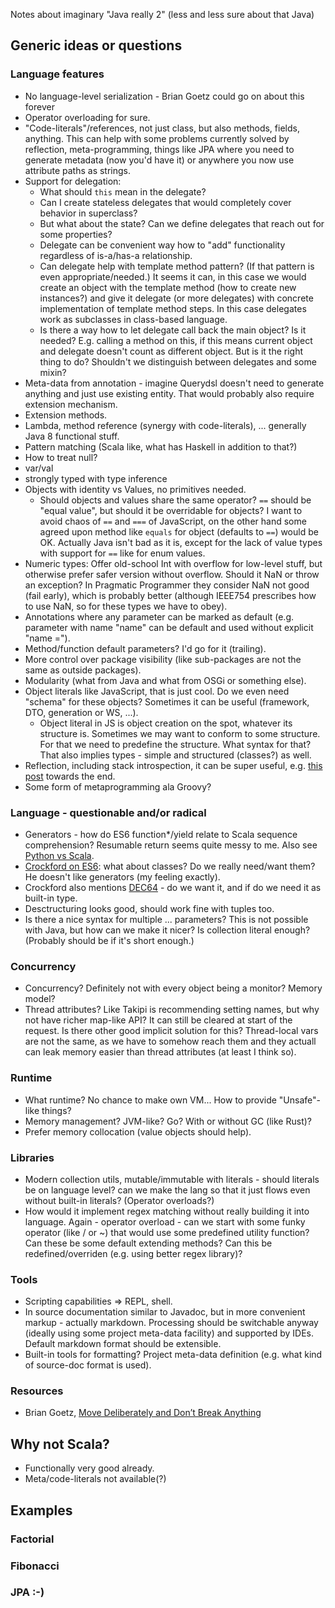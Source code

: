Notes about imaginary "Java really 2" (less and less sure about that Java)


## Generic ideas or questions

### Language features

* No language-level serialization - Brian Goetz could go on about this forever
* Operator overloading for sure.
* "Code-literals"/references, not just class, but also methods, fields, anything. This can help with some
problems currently solved by reflection, meta-programming, things like JPA where you need to
generate metadata (now you'd have it) or anywhere you now use attribute paths as strings.
* Support for delegation:
	* What should `this` mean in the delegate?
	* Can I create stateless delegates that would completely cover behavior in superclass?
	* But what about the state? Can we define delegates that reach out for some properties?
	* Delegate can be convenient way how to "add" functionality regardless of is-a/has-a relationship.
	* Can delegate help with template method pattern? (If that pattern is even appropriate/needed.)
It seems it can, in this case we would create an object with the template method (how to create
new instances?) and give it delegate (or more delegates) with concrete implementation of template
method steps. In this case delegates work as subclasses in class-based language.
	* Is there a way how to let delegate call back the main object? Is it needed? E.g. calling
a method on this, if this means current object and delegate doesn't count as different object.
But is it the right thing to do? Shouldn't we distinguish between delegates and some mixin?
* Meta-data from annotation - imagine Querydsl doesn't need to generate anything and just use
existing entity. That would probably also require extension mechanism.
* Extension methods.
* Lambda, method reference (synergy with code-literals), ... generally Java 8 functional stuff.
* Pattern matching (Scala like, what has Haskell in addition to that?)
* How to treat null?
* var/val
* strongly typed with type inference
* Objects with identity vs Values, no primitives needed.
	* Should objects and values share the same operator?
	`==` should be "equal value", but should it be overridable for objects?
	I want to avoid chaos of `==` and `===` of JavaScript, on the other hand some agreed upon
	method like `equals` for object (defaults to `==`) would be OK.
	Actually Java isn't bad as it is, except for the lack of value types with support for `==`
	like for enum values.
* Numeric types: Offer old-school Int with overflow for low-level stuff, but otherwise prefer
safer version without overflow. Should it NaN or throw an exception? In Pragmatic Programmer they
consider NaN not good (fail early), which is probably better (although IEEE754 prescribes how to
use NaN, so for these types we have to obey).
* Annotations where any parameter can be marked as default (e.g. parameter with name "name" can
be default and used without explicit "name =").
* Method/function default parameters? I'd go for it (trailing).
* More control over package visibility (like sub-packages are not the same as outside packages).
* Modularity (what from Java and what from OSGi or something else).
* Object literals like JavaScript, that is just cool. Do we even need "schema" for these objects?
Sometimes it can be useful (framework, DTO, generation or WS, ...).
	* Object literal in JS is object creation on the spot, whatever its structure is. Sometimes
	we may want to conform to some structure. For that we need to predefine the structure. What
	syntax for that? That also implies types - simple and structured (classes?) as well.
* Reflection, including stack introspection, it can be super useful, e.g. [this
post](https://brewing.codes/2017/01/04/how-to-implement-string-interpolation-in-python/) towards
the end.
* Some form of metaprogramming ala Groovy?

### Language - questionable and/or radical

* Generators - how do ES6 function*/yield relate to Scala sequence comprehension? Resumable return
seems quite messy to me. Also see [Python vs Scala](http://stackoverflow.com/questions/2137619/scala-equivalent-to-python-generators).
* [Crockford on ES6](http://bdadam.com/blog/video-douglas-crockford-about-the-new-good-parts.html):
what about classes? Do we really need/want them? He doesn't like generators (my feeling exactly).
* Crockford also mentions [DEC64](http://dec64.com/) - do we want it, and if do we need it as
built-in type.
* Desctructuring looks good, should work fine with tuples too.
* Is there a nice syntax for multiple ... parameters? This is not possible with Java, but how can
we make it nicer? Is collection literal enough? (Probably should be if it's short enough.)

### Concurrency

* Concurrency? Definitely not with every object being a monitor? Memory model?
* Thread attributes? Like Takipi is recommending setting names, but why not have richer map-like
API? It can still be cleared at start of the request. Is there other good implicit solution for
this? Thread-local vars are not the same, as we have to somehow reach them and they actuall can
leak memory easier than thread attributes (at least I think so).

### Runtime

* What runtime? No chance to make own VM... How to provide "Unsafe"-like things?
* Memory management? JVM-like? Go? With or without GC (like Rust)?
* Prefer memory collocation (value objects should help).

### Libraries

* Modern collection utils, mutable/immutable with literals - should literals be on language level?
can we make the lang so that it just flows even without built-in literals? (Operator overloads?)
* How would it implement regex matching without really building it into language. Again - operator
overload - can we start with some funky operator (like / or ~) that would use some predefined
utility function? Can these be some default extending methods? Can this be redefined/overriden
(e.g. using better regex library)?

### Tools

* Scripting capabilities => REPL, shell.
* In source documentation similar to Javadoc, but in more convenient markup - actually markdown.
Processing should be switchable anyway (ideally using some project meta-data facility) and
supported by IDEs. Default markdown format should be extensible.
* Built-in tools for formatting? Project meta-data definition (e.g. what kind of source-doc format
is used). 

### Resources

* Brian Goetz, [Move Deliberately and Don’t Break Anything](https://youtu.be/K__bKr5mGXY)

## Why not Scala?

* Functionally very good already.
* Meta/code-literals not available(?)


## Examples

### Factorial

### Fibonacci

### JPA :-)
